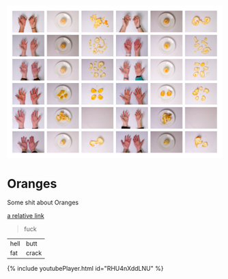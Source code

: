 ![](/assets/images/oranges/oranges.jpg)

# Oranges

 Some shit about Oranges

[a relative link](another-page.md)

<blockquote>fuck</blockquote>

<table>
<tr>
<td>hell</td>
<td>butt</td>
</tr>
<tr>
<td>fat</td>
<td>crack</td>
</tr>
</table>


<div class="embed-youtube">{% include youtubePlayer.html id="RHU4nXddLNU" %}</div>
